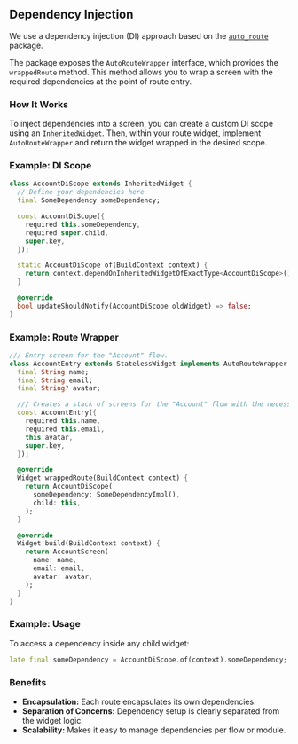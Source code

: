## Dependency Injection

We use a dependency injection (DI) approach based on the [`auto_route`](https://pub.dev/packages/auto_route) package.

The package exposes the `AutoRouteWrapper` interface, which provides the `wrappedRoute` method. This method allows you to wrap a screen with the required dependencies at the point of route entry.

### How It Works

To inject dependencies into a screen, you can create a custom DI scope using an `InheritedWidget`. Then, within your route widget, implement `AutoRouteWrapper` and return the widget wrapped in the desired scope.

### Example: DI Scope

```dart
class AccountDiScope extends InheritedWidget {
  // Define your dependencies here
  final SomeDependency someDependency;

  const AccountDiScope({
    required this.someDependency,
    required super.child,
    super.key,
  });

  static AccountDiScope of(BuildContext context) {
    return context.dependOnInheritedWidgetOfExactType<AccountDiScope>()!;
  }

  @override
  bool updateShouldNotify(AccountDiScope oldWidget) => false;
}
```

### Example: Route Wrapper

```dart
/// Entry screen for the "Account" flow.
class AccountEntry extends StatelessWidget implements AutoRouteWrapper {
  final String name;
  final String email;
  final String? avatar;

  /// Creates a stack of screens for the "Account" flow with the necessary dependencies.
  const AccountEntry({
    required this.name,
    required this.email,
    this.avatar,
    super.key,
  });

  @override
  Widget wrappedRoute(BuildContext context) {
    return AccountDiScope(
      someDependency: SomeDependencyImpl(),
      child: this,
    );
  }

  @override
  Widget build(BuildContext context) {
    return AccountScreen(
      name: name,
      email: email,
      avatar: avatar,
    );
  }
}
```

### Example: Usage

To access a dependency inside any child widget:

```dart
late final someDependency = AccountDiScope.of(context).someDependency;
```

### Benefits

- **Encapsulation:** Each route encapsulates its own dependencies.
- **Separation of Concerns:** Dependency setup is clearly separated from the widget logic.
- **Scalability:** Makes it easy to manage dependencies per flow or module.